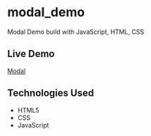 # modal_demo
Modal Demo build with JavaScript, HTML, CSS


## Live Demo

[Modal](https://thelegendaryphoenix.github.io/modal_demo/)


## Technologies Used

- HTML5
- CSS
- JavaScript
